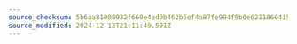 ```yaml
---
source_checksum: 5b6aa81008932f669e4ed0b462b6ef4a87fe994f9b0e621186041502a09e7dbd
source_modified: 2024-12-12T21:11:49.591Z
---
```


